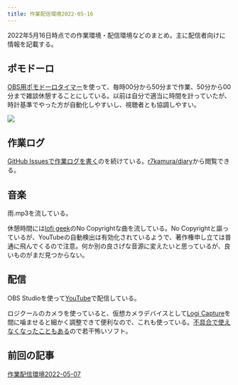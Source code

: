 ```yaml
---
title: 作業配信環境2022-05-16
---
```

2022年5月16日時点での作業環境・配信環境などのまとめ。主に配信者向けに情報を記載する。

ポモドーロ
-----

[OBS用ポモドーロタイマー](https://r7kamura.com/articles/2022-05-11-pomodoro-timer-for-obs)を使って、毎時00分から50分まで作業、50分から00分まで雑談休憩することにしている。以前は自分で適当に時間を計っていたが、時計基準でやった方が自動化しやすいし、視聴者とも協調しやすい。

![](https://lh5.googleusercontent.com/fgZTngDPREVpAuaRhPSXyjaCZfURQNkzVFYsJXzBpp0iOF6RqF9JOvERVlZtW4fQtJhpCJrj-XQW513tW-EPGig7YBjFvxAB7f7ZQ59dYccT2Rs3HHey9tkT43qQH4Mh_G_R-yardtO5eltlKA)

作業ログ
----

[GitHub Issuesで作業ログを](https://r7kamura.com/articles/2022-05-09-github-issues-for-working-log)[書く](https://r7kamura.com/articles/2022-05-09-github-issues-for-working-log)のを続けている。[r7kamura/diary](https://r7kamura.github.io/diary/)から閲覧できる。

音楽
--

雨.mp3を流している。

休憩時間には[lofi geek](https://www.youtube.com/c/lofigeek)のNo Copyrightな曲を流している。No Copyrightと謳っているが、YouTubeの自動検出は有効化されているようで、著作権申し立ては普通に飛んでくるので注意。何か別の良さげな音源に変えたいと思っているが、良いものがまだ見つからない。

配信
--

OBS Studioを使って[YouTube](https://www.youtube.com/channel/UC5s-KpSDGzxWPWNv94PnJHw)で配信している。

ロジクールのカメラを使っていると、仮想カメラデバイスとして[Logi Capture](https://www.logicool.co.jp/ja-jp/software/capture.html)を間に噛ませると細かく調整できて便利なので、これも使っている。[不具合で使えなくなったこともある](https://r7kamura.com/articles/2022-05-16-logicool-capture-obs-missing)ので若干怖いソフト。

前回の記事
-----

[作業配信環境2022-05-07](https://r7kamura.com/articles/2022-05-07-work-streaming-setup)
